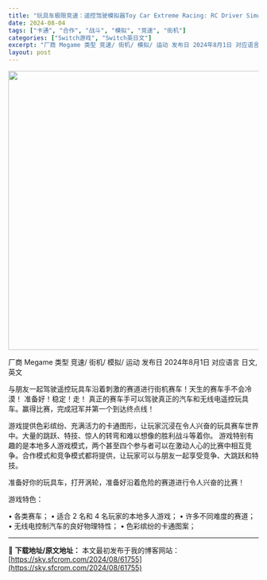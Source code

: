 ```yaml
---
title: "玩具车极限竞速：遥控驾驶模拟器Toy Car Extreme Racing: RC Driver Simulator Switch NSP英日文 797M"
date: 2024-08-04
tags: ["卡通", "合作", "战斗", "模拟", "竞速", "街机"]
categories: ["Switch游戏", "Switch英日文"]
excerpt: "厂商 Megame 类型 竞速/ 街机/ 模拟/ 运动 发布日 2024年8月1日 对应语言 日文, 英文 与朋友一起驾驶遥控玩具车沿着刺激的赛道进行街机赛车！天生的赛车手不会冷漠！ 准备好！稳定！走！ 真正的赛车手可以驾驶真正的汽车和无线电遥控玩具车。赢得比赛，完成冠军并第一个到达终点线！ 游戏提&hellip;"
layout: post
---
```


<img class="aligncenter size-full wp-image-61756" src="https://sky.sfcrom.com/wp-content/uploads/2024/08/2024080408552872.webp" alt="" width="1000" height="562" />

厂商 Megame
类型 竞速/ 街机/ 模拟/ 运动
发布日 2024年8月1日
对应语言 日文, 英文

与朋友一起驾驶遥控玩具车沿着刺激的赛道进行街机赛车！天生的赛车手不会冷漠！
准备好！稳定！走！
真正的赛车手可以驾驶真正的汽车和无线电遥控玩具车。赢得比赛，完成冠军并第一个到达终点线！

游戏提供色彩缤纷、充满活力的卡通图形，让玩家沉浸在令人兴奋的玩具赛车世界中。大量的跳跃、特技、惊人的转弯和难以想像的胜利战斗等着你。
游戏特别有趣的是本地多人游戏模式，两个甚至四个参与者可以在激动人心的比赛中相互竞争。合作模式和竞争模式都将提供，让玩家可以与朋友一起享受竞争、大跳跃和特技。

准备好你的玩具车，打开涡轮，准备好沿着危险的赛道进行令人兴奋的比赛！

游戏特色：

• 各类赛车；
• 适合 2 名和 4 名玩家的本地多人游戏；
• 许多不同难度的赛道；
• 无线电控制汽车的良好物理特性；
• 色彩缤纷的卡通图案；

---
📖 **下载地址/原文地址：** 本文最初发布于我的博客网站：[https://sky.sfcrom.com/2024/08/61755](https://sky.sfcrom.com/2024/08/61755)
